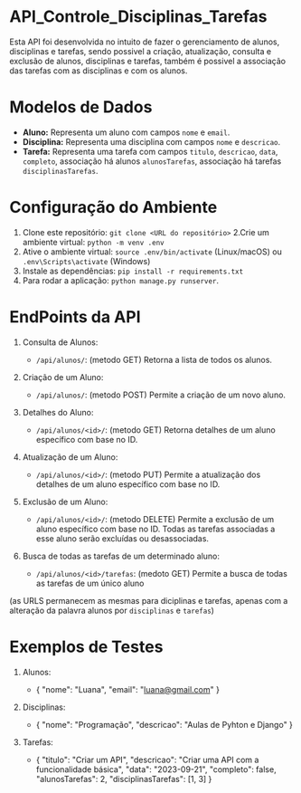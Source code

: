 # API_Controle_Disciplinas_Tarefas
Esta API foi desenvolvida no intuito de fazer o gerenciamento de alunos, disciplinas e tarefas, sendo possivel a criação, atualização, consulta e exclusão de alunos, disciplinas e tarefas, também é possivel a associação das tarefas com as disciplinas e com os alunos.

# Modelos de Dados
- **Aluno:** Representa um aluno com campos `nome` e `email`.
- **Disciplina:** Representa uma disciplina com campos `nome` e `descricao`.
- **Tarefa:** Representa uma tarefa com campos `titulo`, `descricao`, `data`, `completo`, associação há alunos `alunosTarefas`, associação há tarefas `disciplinasTarefas`.

# Configuração do Ambiente
1. Clone este repositório: `git clone <URL do repositório>`
2.Crie um ambiente virtual: `python -m venv .env`
3. Ative o ambiente virtual: `source .env/bin/activate` (Linux/macOS) ou `.env\Scripts\activate` (Windows)
4. Instale as dependências: `pip install -r requirements.txt`
5. Para rodar a aplicação: `python manage.py runserver`.

# EndPoints da API
1. Consulta de Alunos:
   - `/api/alunos/`: (metodo GET) Retorna a lista de todos os alunos.

2. Criação de um Aluno:
   - `/api/alunos/`: (metodo POST) Permite a criação de um novo aluno.

3. Detalhes do Aluno:
   - `/api/alunos/<id>/`: (metodo GET) Retorna detalhes de um aluno específico com base no ID.

4. Atualização de um Aluno:
   - `/api/alunos/<id>/`: (metodo PUT) Permite a atualização dos detalhes de um aluno específico com base no ID.

5. Exclusão de um Aluno:
   - `/api/alunos/<id>/`: (metodo DELETE) Permite a exclusão de um aluno específico com base no ID. Todas as tarefas associadas a esse aluno serão excluídas ou desassociadas.

6. Busca de todas as tarefas de um determinado aluno:
   - `/api/alunos/<id>/tarefas`: (medoto GET) Permite a busca de todas as tarefas de um único aluno 
  
(as URLS permanecem as mesmas para diciplinas e tarefas, apenas com a alteração da palavra alunos por `disciplinas` e `tarefas`)

# Exemplos de Testes
1. Alunos:
   - {
    "nome": "Luana",
    "email": "luana@gmail.com"
     }

2. Disciplinas:
   - {
    "nome": "Programação",
    "descricao": "Aulas de Pyhton e Django"
     }

3. Tarefas:
   - { 
    "titulo": "Criar um API", 
    "descricao": "Criar uma API com a funcionalidade básica", 
    "data": "2023-09-21", 
    "completo": false, 
    "alunosTarefas": 2, 
    "disciplinasTarefas": [1, 3] 
    }

